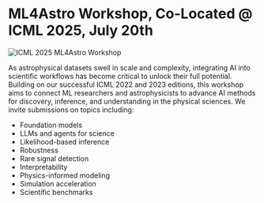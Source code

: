 # ML4Astro Workshop, Co-Located @ ICML 2025, July 20th

![ICML 2025 ML4Astro Workshop](assets/header.png)

As astrophysical datasets swell in scale and complexity, integrating AI into scientific workflows has become critical to unlock their full potential. Building on our successful ICML 2022 and 2023 editions, this workshop aims to connect ML researchers and astrophysicists to advance AI methods for discovery, inference, and understanding in the physical sciences. We invite submissions on topics including: 

* Foundation models
* LLMs and agents for science
* Likelihood-based inference
* Robustness
* Rare signal detection
* Interpretability
* Physics-informed modeling
* Simulation acceleration
* Scientific benchmarks
